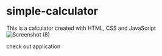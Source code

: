 # simple-calculator
This is a calculator created with HTML, CSS and JavaScript![Screenshot (8)](https://user-images.githubusercontent.com/88929399/131216094-a6304a71-0396-4bd5-8fd2-506c603c1a0e.png)




check out application 



